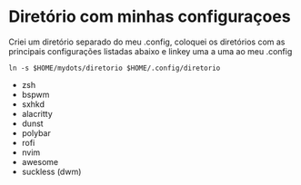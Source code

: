 # Diretório com minhas configuraçoes

Criei um diretório separado do meu .config, coloquei os diretórios com as principais configurações listadas abaixo e linkey uma a uma ao meu .config

```
ln -s $HOME/mydots/diretorio $HOME/.config/diretorio
```

- zsh
- bspwm
- sxhkd
- alacritty
- dunst
- polybar
- rofi
- nvim
- awesome
- suckless (dwm)
